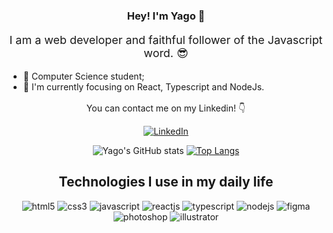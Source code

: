 
<div style="text-align: center">

### Hey! I'm Yago 👋

<p style="font-weight: normal; font-size: 1.12rem">I am a web developer and faithful follower of the Javascript word. 😎</p>
<ul style="text-align: left">
    <li>💾 Computer Science student;</li>
    <li>🤖 I'm currently focusing on React, Typescript and NodeJs.</li>
</ul>
<div style="margin-top: 1rem">
    <p style="font-weight: normal">You can contact me on my Linkedin! 👇</p>
</div>

[![LinkedIn](https://img.shields.io/badge/LinkedIn-0077B5?style=for-the-badge&logo=linkedin&logoColor=white)](https://www.linkedin.com/in/yago-ribeiro-pereira-447568131/)


![Yago's GitHub stats](https://github-readme-stats.vercel.app/api?username=YagoRP21&show_icons=true&theme=blue-green)
[![Top Langs](https://github-readme-stats.vercel.app/api/top-langs/?username=YagoRP21&layout=compact)](https://github.com/YagoRP21/github-readme-stats)

## Technologies I use in my daily life

<div style="display: inline-block">
    <img alt="html5" src="https://img.shields.io/badge/HTML5-E34F26?style=for-the-badge&logo=html5&logoColor=white" />
    <img alt="css3" src="https://img.shields.io/badge/CSS3-1572B6?style=for-the-badge&logo=css3&logoColor=white" />
    <img alt="javascript" src="https://img.shields.io/badge/JavaScript-323330?style=for-the-badge&logo=javascript&logoColor=F7DF1E" />
    <img alt="reactjs" src="https://img.shields.io/badge/React-20232A?style=for-the-badge&logo=react&logoColor=61DAFB" />
    <img alt="typescript" src="https://img.shields.io/badge/TypeScript-007ACC?style=for-the-badge&logo=typescript&logoColor=white" />
   <img alt="nodejs" src="https://img.shields.io/badge/Node.js-43853D?style=for-the-badge&logo=node.js&logoColor=white" />
   <img alt="figma" src="https://img.shields.io/badge/Figma-F24E1E?style=for-the-badge&logo=figma&logoColor=white" />
   <img alt="photoshop" src="https://img.shields.io/badge/Adobe%20Photoshop-31A8FF?style=for-the-badge&logo=Adobe%20Photoshop&logoColor=black" />
   <img alt="illustrator" src="https://img.shields.io/badge/Adobe%20Illustrator-FF9A00?style=for-the-badge&logo=adobe%20illustrator&logoColor=white" />
</div>

</div>
